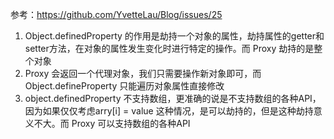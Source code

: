 参考：https://github.com/YvetteLau/Blog/issues/25



1. Object.definedProperty 的作用是劫持一个对象的属性，劫持属性的getter和setter方法，在对象的属性发生变化时进行特定的操作。而 Proxy 劫持的是整个对象
2. Proxy 会返回一个代理对象，我们只需要操作新对象即可，而 Object.defineProperty 只能遍历对象属性直接修改
3. object.definedProperty 不支持数组，更准确的说是不支持数组的各种API，因为如果仅仅考虑arry[i] = value 这种情况，是可以劫持的，但是这种劫持意义不大。而 Proxy 可以支持数组的各种API